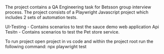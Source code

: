 The project contains a QA Engineering task for Betsson group interview process. The project consists of a Playwright Javascript project which includes 2 sets of automation tests.

UI-Testing - Contains scenarios to test the sauce demo web application
Api Tesitn - Contains scenarios to test the Pet store service.

To run project open project in vs code and within the project root run the following command: npx playwright test
